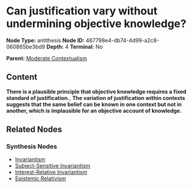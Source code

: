 # Can justification vary without undermining objective knowledge?

**Node Type:** antithesis
**Node ID:** 487798e4-db74-4d99-a2c8-060865be3bd9
**Depth:** 4
**Terminal:** No

**Parent:** [Moderate Contextualism](moderate-contextualism-synthesis-f9603b00-ac0c-406b-962a-7886cc0cd2cc.md)

## Content

**There is a plausible principle that objective knowledge requires a fixed standard of justification.**, **The variation of justification within contexts suggests that the same belief can be known in one context but not in another, which is implausible for an objective account of knowledge.**

## Related Nodes

### Synthesis Nodes

- [Invariantism](invariantism-synthesis-e2d15c34-5010-44bd-92ab-89613001961e.md)
- [Subject-Sensitive Invariantism](subject-sensitive-invariantism-synthesis-fde399fa-1834-4f33-add8-ace299dcc389.md)
- [Interest-Relative Invariantism](interest-relative-invariantism-synthesis-e6656cbd-cfa7-455d-8a2e-89110317d1c0.md)
- [Epistemic Relativism](epistemic-relativism-synthesis-365c28db-f23f-419c-aca6-0e2762c2b4b5.md)
